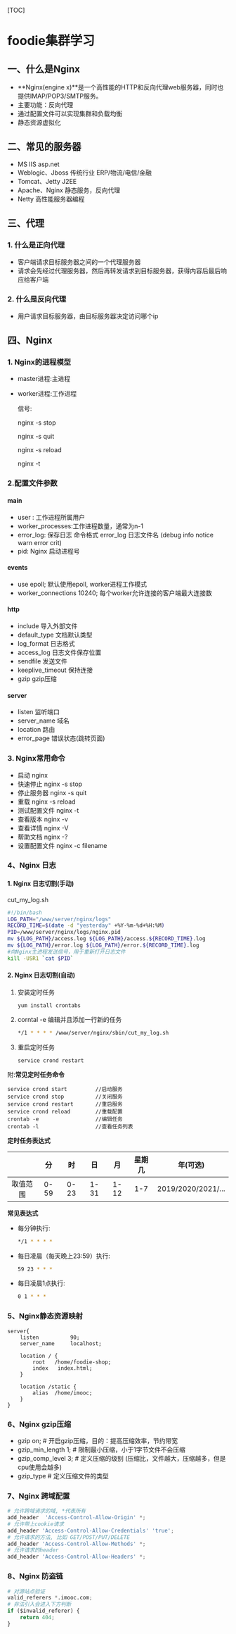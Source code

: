 [TOC]

# foodie集群学习

## 一、什么是Nginx

- **Nginx(engine x)**是一个高性能的HTTP和反向代理web服务器，同时也提供IMAP/POP3/SMTP服务。
- 主要功能：反向代理
- 通过配置文件可以实现集群和负载均衡
- 静态资源虚拟化

## 二、常见的服务器

- MS IIS							asp.net
- Weblogic、Jboss 		传统行业 ERP/物流/电信/金融
- Tomcat、Jetty			  J2EE
- Apache、Nginx			静态服务，反向代理
- Netty							  高性能服务器编程			



## 三、代理

### 1. 什么是正向代理

- 客户端请求目标服务器之间的一个代理服务器
- 请求会先经过代理服务器，然后再转发请求到目标服务器，获得内容后最后响应给客户端

### 2. 什么是反向代理

- 用户请求目标服务器，由目标服务器决定访问哪个ip

## 四、Nginx

### 1. Nginx的进程模型

- master进程:主进程

- worker进程:工作进程

  信号:

  nginx -s stop

  nginx -s quit

  nginx -s reload

  nginx -t

### 2.配置文件参数

#### main

- user : 工作进程所属用户
- worker_processes:工作进程数量，通常为n-1
- error_log: 保存日志 命令格式 error_log 日志文件名 (debug info notice warn error crit)
- pid: Nginx 启动进程号

#### events

- use epoll; 默认使用epoll, worker进程工作模式
- worker_connections 10240; 每个worker允许连接的客户端最大连接数

#### http

- include				 	导入外部文件
- default_type 	   	文档默认类型
- log_format 		  	日志格式
- access_log				日志文件保存位置
- sendfile 					发送文件
- keeplive_timeout	保持连接
- gzip							gzip压缩

#### server

- listen 						监听端口
- server_name			域名
- location					路由
- error_page				错误状态(跳转页面)

### 3. Nginx常用命令

- 启动 				    nginx
- 快速停止 	        nginx -s stop
- 停止服务器         nginx -s quit
- 重载 		            nginx -s reload
- 测试配置文件     nginx -t
- 查看版本             nginx -v	
- 查看详情             nginx -V
- 帮助文档             nginx -?
- 设置配置文件     nginx -c filename

### 4、Nginx 日志

#### 1. Nginx 日志切割(手动)

cut_my_log.sh

```bash
#!/bin/bash
LOG_PATH="/www/server/nginx/logs"
RECORD_TIME=$(date -d "yesterday" +%Y-%m-%d+%H:%M)
PID=/www/server/nginx/logs/nginx.pid
mv ${LOG_PATH}/access.log ${LOG_PATH}/access.${RECORD_TIME}.log
mv ${LOG_PATH}/error.log ${LOG_PATH}/error.${RECORD_TIME}.log
#向Nginx主进程发送信号，用于重新打开日志文件
kill -USR1 `cat $PID`
```



#### 2. Nginx 日志切割(自动)

1. 安装定时任务

   ```shell
   yum install crontabs
   ```

2. corntal -e 编辑并且添加一行新的任务

   ```bash
   */1 * * * * /www/server/nginx/sbin/cut_my_log.sh
   ```

3. 重启定时任务

   ```shell
   service crond restart
   ```

附:**常见定时任务命令**

```shell
service crond start			//启动服务
service crond stop			//关闭服务
service crond restart		//重启服务
service crond reload		//重载配置
crontab -e					//编辑任务
crontab	-l					//查看任务列表
```

**定时任务表达式**

|          |  分  |  时  |  日  |  月  | 星期几 |      年(可选)      |
| :------: | :--: | :--: | :--: | :--: | :----: | :----------------: |
| 取值范围 | 0-59 | 0-23 | 1-31 | 1-12 |  1-7   | 2019/2020/2021/... |

   **常见表达式**

- 每分钟执行:

  ```bash
  */1 * * * *
  ```

- 每日凌晨（每天晚上23:59）执行:

  ```bash
  59 23 * * *
  ```

- 每日凌晨1点执行:

  ```bash
  0 1 * * *
  ```


### 5、Nginx静态资源映射

```
server{
	listen			90;
	server_name		localhost;
	
	location / {
		root   /home/foodie-shop;
		index   index.html;
	}
	
	location /static {
		alias  /home/imooc;	
	}
}
```

### 6、Nginx gzip压缩

- gzip on;  					 # 开启gzip压缩，目的：提高压缩效率，节约带宽
- gzip_min_length 1;	# 限制最小压缩，小于1字节文件不会压缩
- gzip_comp_level 3;	# 定义压缩的级别 (压缩比，文件越大，压缩越多，但是cpu使用会越多)
- gzip_type					 # 定义压缩文件的类型

### 7、Nginx 跨域配置

```python
# 允许跨域请求的域, *代表所有
add_header	'Access-Control-Allow-Origin' *;
# 允许带上cookie请求
add_header 'Access-Control-Allow-Credentials' 'true';
# 允许请求的方法, 比如 GET/POST/PUT/DELETE
add_header 'Access-Control-Allow-Methods' *;
# 允许请求的header
add_header 'Access-Control-Allow-Headers' *;
```

### 8、Nginx 防盗链

```python
# 对源站点验证
valid_referers *.imooc.com;
# 非法引入会进入下方判断
if ($invalid_referer) {
    return 404;
}
```







​	

​	 	











